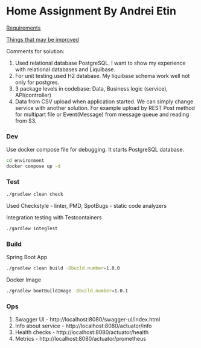 # Home Assignment By Andrei Etin

[Requirements](assignment.md)

[Things that may be improved](todo.md)

Comments for solution:
1. Used relational database PostgreSQL. I want to show my experience with relational databases and Liquibase.
2. For unit testing used H2 database. My liquibase schema work well not only for postgres.
3. 3 package levels in codebase: Data, Business logic (service), API(controller)
4. Data from CSV upload when application started. We can simply change service with another solution. For example upload by REST Post method for multipart file or Event(Message) from message queue and reading from S3.

### Dev
Use docker compose file for debugging. It starts PostgreSQL database.
```bash
cd environment
docker compose up -d
```

### Test
```bash
./gradlew clean check
```
Used Checkstyle - linter, PMD, SpotBugs - static code analyzers

Integration testing with Testcontainers
```bash
./gardlew integTest
```

### Build
Spring Boot App
```bash
./gradlew clean build -Dbuild.number=1.0.0
```

Docker Image
```bash
./gradlew bootBuildImage -Dbuild.number=1.0.1
```

### Ops
1. Swagger UI - http://localhost:8080/swagger-ui/index.html
2. Info about service - http://localhost:8080/actuator/info
3. Health checks - http://localhost:8080/actuator/health
4. Metrics - http://localhost:8080/actuator/prometheus
